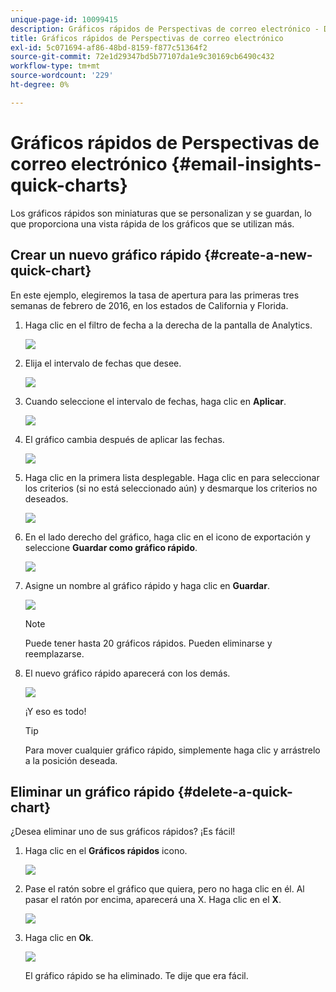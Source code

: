 ```yaml
---
unique-page-id: 10099415
description: Gráficos rápidos de Perspectivas de correo electrónico - Documentos de Marketo - Documentación del producto
title: Gráficos rápidos de Perspectivas de correo electrónico
exl-id: 5c071694-af86-48bd-8159-f877c51364f2
source-git-commit: 72e1d29347bd5b77107da1e9c30169cb6490c432
workflow-type: tm+mt
source-wordcount: '229'
ht-degree: 0%

---
```


# Gráficos rápidos de Perspectivas de correo electrónico {#email-insights-quick-charts}

Los gráficos rápidos son miniaturas que se personalizan y se guardan, lo que proporciona una vista rápida de los gráficos que se utilizan más.

## Crear un nuevo gráfico rápido {#create-a-new-quick-chart}

En este ejemplo, elegiremos la tasa de apertura para las primeras tres semanas de febrero de 2016, en los estados de California y Florida.

1. Haga clic en el filtro de fecha a la derecha de la pantalla de Analytics.

   ![](assets/one-1.png)

1. Elija el intervalo de fechas que desee.

   ![](assets/two-2.png)

1. Cuando seleccione el intervalo de fechas, haga clic en **Aplicar**.

   ![](assets/three-2.png)

1. El gráfico cambia después de aplicar las fechas.

   ![](assets/four.png)

1. Haga clic en la primera lista desplegable. Haga clic en para seleccionar los criterios (si no está seleccionado aún) y desmarque los criterios no deseados.

   ![](assets/5.png)

1. En el lado derecho del gráfico, haga clic en el icono de exportación y seleccione **Guardar como gráfico rápido**.

   ![](assets/six.png)

1. Asigne un nombre al gráfico rápido y haga clic en **Guardar**.

   ![](assets/seven.png)

   >[!NOTE]
   >
   >Puede tener hasta 20 gráficos rápidos. Pueden eliminarse y reemplazarse.

1. El nuevo gráfico rápido aparecerá con los demás.

   ![](assets/8.png)

   ¡Y eso es todo!

   >[!TIP]
   >
   >Para mover cualquier gráfico rápido, simplemente haga clic y arrástrelo a la posición deseada.

## Eliminar un gráfico rápido {#delete-a-quick-chart}

¿Desea eliminar uno de sus gráficos rápidos? ¡Es fácil!

1. Haga clic en el **Gráficos rápidos** icono.

   ![](assets/nine.png)

1. Pase el ratón sobre el gráfico que quiera, pero no haga clic en él. Al pasar el ratón por encima, aparecerá una X. Haga clic en el **X**.

   ![](assets/ten.png)

1. Haga clic en **Ok**.

   ![](assets/eleven.png)

   El gráfico rápido se ha eliminado. Te dije que era fácil.
